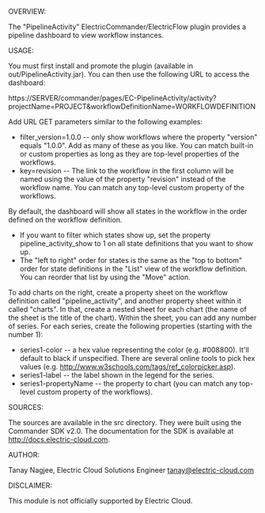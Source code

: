 OVERVIEW:

The "PipelineActivity" ElectricCommander/ElectricFlow plugin provides a pipeline dashboard to view workflow instances.

USAGE:

You must first install and promote the plugin (available in out/PipelineActivity.jar). You can then use the following URL to access the dashboard:

https://SERVER/commander/pages/EC-PipelineActivity/activity?projectName=PROJECT&workflowDefinitionName=WORKFLOWDEFINITION

Add URL GET parameters similar to the following examples:
* filter_version=1.0.0 -- only show workflows where the property "version" equals "1.0.0". Add as many of these as you like. You can match built-in or custom properties as long as they are top-level properties of the workflows.
* key=revision -- The link to the workflow in the first column will be named using the value of the property "revision" instead of the workflow name. You can match any top-level custom property of the workflows.

By default, the dashboard will show all states in the workflow in the order defined on the workflow definition.
* If you want to filter which states show up, set the property pipeline_activity_show to 1 on all state definitions that you want to show up.
* The "left to right" order for states is the same as the "top to bottom" order for state definitions in the "List" view of the workflow definition. You can reorder that list by using the "Move" action.

To add charts on the right, create a property sheet on the workflow definition called "pipeline_activity", and another property sheet within it called "charts". In that, create a nested sheet for each chart (the name of the sheet is the title of the chart). Within the sheet, you can add any number of series. For each series, create the following properties (starting with the number 1):
* series1-color -- a hex value representing the color (e.g. #008800). It'll default to black if unspecified. There are several online tools to pick hex values (e.g. http://www.w3schools.com/tags/ref_colorpicker.asp).
* series1-label -- the label shown in the legend for the series.
* series1-propertyName -- the property to chart (you can match any top-level custom property of the workflows).

SOURCES:

The sources are available in the src directory. They were built using the Commander SDK v2.0. The documentation for the SDK is available at http://docs.electric-cloud.com.

AUTHOR:

Tanay Nagjee, Electric Cloud Solutions Engineer
tanay@electric-cloud.com

DISCLAIMER:

This module is not officially supported by Electric Cloud.
